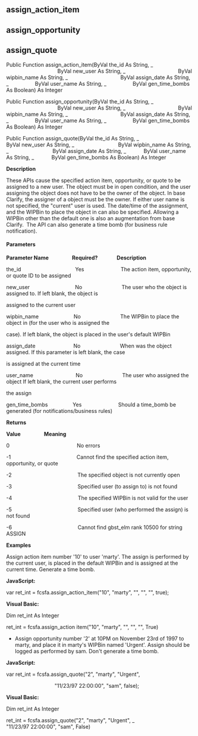 assign_action_item
------------------

assign_opportunity
------------------

assign_quote
------------

Public Function assign_action_item(ByVal the_id As String, _
                                   ByVal new_user As String, _
                                   ByVal wipbin_name As String, _
                                   ByVal assign_date As String, _
                 ByVal user_name As String, _
                 ByVal gen_time_bombs As Boolean) As Integer

Public Function assign_opportunity(ByVal the_id As String, _
                                   ByVal new_user As String, _
                                   ByVal wipbin_name As String, _
                                   ByVal assign_date As String, _
                 ByVal user_name As String, _
                 ByVal gen_time_bombs As Boolean) As Integer

Public Function assign_quote(ByVal the_id As String, _
                             ByVal new_user As String, _
                             ByVal wipbin_name As String, _
                             ByVal assign_date As String, _
           ByVal user_name As String, _
           ByVal gen_time_bombs As Boolean) As Integer

**Description**

These APIs cause the specified action item, opportunity, or quote to be assigned to a new user. The object must be in open condition, and the user assigning the object does not have to be the owner of the object. In base Clarify, the assigner of a object must be the owner. If either user name is not specified, the "current" user is used. The date/time of the assignment, and the WIPBin to place the object in can also be specified. Allowing a WIPBin other than the default one is also an augmentation from base Clarify.  The API can also generate a time bomb (for business rule notification).

#### Parameters
**Parameter Name**                **Required?**             **Description**

the_id                                     Yes                         The action item, opportunity, or quote ID to be assigned

new_user                               No                           The user who the object is assigned to. If left blank, the object is

assigned to the current user

wipbin_name                        No                           The WIPBin to place the object in (for the user who is assigned the

case). If left blank, the object is placed in the user's default WIPBin

assign_date                          No                           When was the object assigned. If this parameter is left blank, the case

is assigned at the current time

user_name                             No                           The user who assigned the object If left blank, the current user performs

the assign

gen_time_bombs                 Yes                         Should a time_bomb be generated (for notifications/business rules)

**Returns**

**Value**                **Meaning**

0                                              No errors

-1                                             Cannot find the specified action item, opportunity, or quote

-2                                             The specified object is not currently open

-3                                             Specified user (to assign to) is not found

-4                                             The specified WIPBin is not valid for the user

-5                                             Specified user (who performed the assign) is not found

-6                                             Cannot find gbst_elm rank 10500 for string ASSIGN

**Examples**

 Assign action item number '10' to user 'marty'. The assign is performed by the current user, is placed in the default WIPBin and is assigned at the current time. Generate a time bomb.

**JavaScript:**

var ret_int = fcsfa.assign_action_item("10", "marty", "", "", "", true);

**Visual Basic:**

Dim ret_int As Integer

ret_int = fcsfa.assign_action item("10", "marty", "", "", "", True)

*  Assign opportunity number '2' at 10PM on November 23rd of 1997 to marty, and place it in marty's WIPBin named 'Urgent'. Assign should be logged as performed by sam. Don't generate a time bomb.

**JavaScript:**

var ret_int = fcsfa.assign_quote("2", "marty", "Urgent",

                                 "11/23/97 22:00:00", "sam", false);

**Visual Basic:**

Dim ret_int As Integer

ret_int = fcsfa.assign_quote("2", "marty", "Urgent", _
                             "11/23/97 22:00:00", "sam", False)